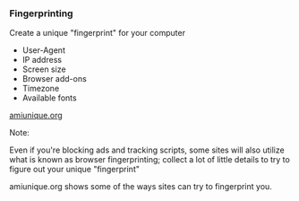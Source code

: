### Fingerprinting

Create a unique "fingerprint" for your computer

* <!-- .element: class="fragment" --> User-Agent
* <!-- .element: class="fragment" --> IP address
* <!-- .element: class="fragment" --> Screen size
* <!-- .element: class="fragment" --> Browser add-ons
* <!-- .element: class="fragment" --> Timezone
* <!-- .element: class="fragment" --> Available fonts

[amiunique.org](https://amiunique.org/)<!-- .element: class="fragment" target="_blank" rel="noopener" -->

Note:

Even if you're blocking ads and tracking scripts, some sites will also utilize what is known as browser fingerprinting; collect a lot of little details to try to figure out your unique "fingerprint"

amiunique.org shows some of the ways sites can try to fingerprint you.
